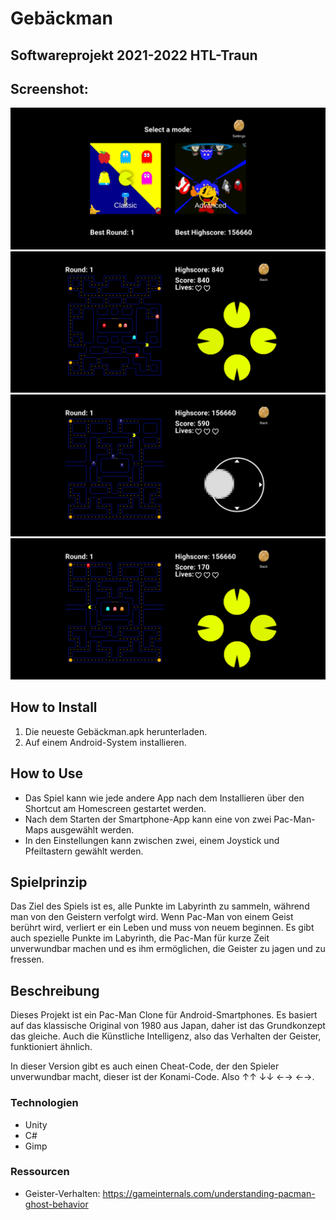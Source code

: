 # Gebäckman
## Softwareprojekt 2021-2022 HTL-Traun

## Screenshot:
![Screenshot](https://raw.githubusercontent.com/Rudi-Wagner/PacManUnity/main/Docs/Screenshot1.jpg)
![Screenshot](https://raw.githubusercontent.com/Rudi-Wagner/PacManUnity/main/Docs/Screenshot2.jpg)
![Screenshot](https://raw.githubusercontent.com/Rudi-Wagner/PacManUnity/main/Docs/Screenshot3.jpg)
![Screenshot](https://raw.githubusercontent.com/Rudi-Wagner/PacManUnity/main/Docs/Screenshot4.jpg)
 
## How to Install
 1. Die neueste Gebäckman.apk herunterladen.
 2. Auf einem Android-System installieren.

## How to Use

 - Das Spiel kann wie jede andere App nach dem Installieren über den Shortcut am Homescreen gestartet werden.
 - Nach dem Starten der Smartphone-App kann eine von zwei Pac-Man-Maps ausgewählt werden. 
 - In den Einstellungen kann zwischen zwei, einem
   Joystick und Pfeiltastern gewählt werden.
   
## Spielprinzip
Das Ziel des Spiels ist es, alle Punkte im Labyrinth zu sammeln, während man von den Geistern verfolgt wird. Wenn Pac-Man von einem Geist berührt wird, verliert er ein Leben und muss von neuem beginnen. Es gibt auch spezielle Punkte im Labyrinth, die Pac-Man für kurze Zeit unverwundbar machen und es ihm ermöglichen, die Geister zu jagen und zu fressen.

## Beschreibung
Dieses Projekt ist ein Pac-Man Clone für Android-Smartphones.
Es basiert auf das klassische Original von 1980 aus Japan, daher ist das Grundkonzept das gleiche. Auch die Künstliche Intelligenz, also das Verhalten der Geister, funktioniert ähnlich.

In dieser Version gibt es auch einen Cheat-Code, der den Spieler unverwundbar macht, dieser ist der Konami-Code. Also ↑↑  ↓↓ ←→ ←→.


### Technologien
 - Unity
 - C#
 - Gimp

### Ressourcen

 - Geister-Verhalten: https://gameinternals.com/understanding-pacman-ghost-behavior
